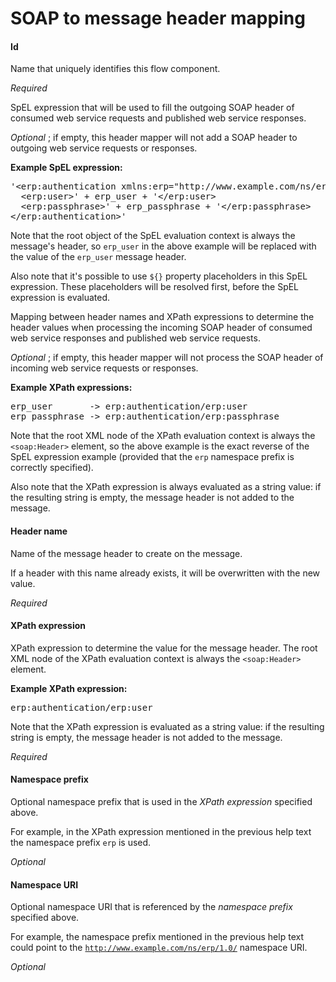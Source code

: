 # SOAP to message header mapping
#### Id
Name that uniquely identifies this flow component.

<i>Required</i>


SpEL expression that will be used to fill the outgoing SOAP header of consumed web service requests and published web service responses.

<i>Optional</i> ; if empty, this header mapper will not add a SOAP header to outgoing web service requests or responses.

<b>Example SpEL expression:</b>
<pre>
'&lt;erp:authentication xmlns:erp="http://www.example.com/ns/erp/1.0/"&gt;
  &lt;erp:user&gt;' + erp_user + '&lt;/erp:user&gt;
  &lt;erp:passphrase&gt;' + erp_passphrase + '&lt;/erp:passphrase&gt;
&lt;/erp:authentication&gt;'
</pre>
Note that the root object of the SpEL evaluation context is always the message's header, so <code>erp_user</code> in the above example will be replaced with the value of the <code>erp_user</code> message header.

Also note that it's possible to use <code>${}</code> property placeholders in this SpEL expression. These placeholders will be resolved first, before the SpEL expression is evaluated.


Mapping between header names and XPath expressions to determine the header values when processing the incoming SOAP header of consumed web service responses and published web service requests.

<i>Optional</i> ; if empty, this header mapper will not process the SOAP header of incoming web service requests or responses.

<b>Example XPath expressions:</b>
<pre>
erp_user       -> erp:authentication/erp:user
erp_passphrase -> erp:authentication/erp:passphrase
</pre>
Note that the root XML node of the XPath evaluation context is always the <code>&lt;soap:Header&gt;</code> element, so the above example is the exact reverse of the SpEL expression example (provided that the <code>erp</code> namespace prefix is correctly specified).

Also note that the XPath expression is always evaluated as a string value: if the resulting string is empty, the message header is not added to the message.

#### Header name
Name of the message header to create on the message.

If a header with this name already exists, it will be overwritten with the new value.

<i>Required</i>

#### XPath expression
XPath expression to determine the value for the message header. The root XML node of the XPath evaluation context is always the <code>&lt;soap:Header&gt;</code> element.

<b>Example XPath expression:</b>
<pre>erp:authentication/erp:user</pre>
Note that the XPath expression is evaluated as a string value: if the resulting string is empty, the message header is not added to the message.

<i>Required</i>

#### Namespace prefix
Optional namespace prefix that is used in the <i>XPath expression</i> specified above.

For example, in the XPath expression mentioned in the previous help text the namespace prefix <code>erp</code> is used.

<i>Optional</i>

#### Namespace URI
Optional namespace URI that is referenced by the <i>namespace prefix</i> specified above.

For example, the namespace prefix mentioned in the previous help text could point to the <code>http://www.example.com/ns/erp/1.0/</code> namespace URI.

<i>Optional</i>

